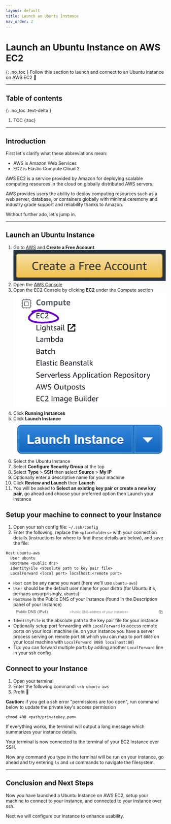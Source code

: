 ```yaml
---
layout: default
title: Launch an Ubuntu Instance
nav_order: 2
---
```

# Launch an Ubuntu Instance on AWS EC2
{: .no_toc }
Follow this section to launch and connect to an Ubuntu instance on AWS EC2 🙌

---
## Table of contents
{: .no_toc .text-delta }

1. TOC
{:toc}
---


## Introduction
First let's clarify what these abbreviations mean:
* AWS is Amazon Web Services
* EC2 is Elastic Compute Cloud 2

AWS EC2 is a service provided by Amazon for deploying scalable computing resources in the cloud on globally distributed AWS servers.

AWS provides users the ability to deploy computing resources such as a web server, database, or containers globally with minimal ceremony and industry grade support and reliability thanks to Amazon.

Without further ado, let's jump in.

---

## Launch an Ubuntu Instance
1. Go to [AWS](https://aws.amazon.com) and **Create a Free Account**
![Create a Free Account on AWS](images/aws.png)
2. Open the [AWS Console](https://console.aws.amazon.com)
3. Open the EC2 Console by clicking **EC2** under the Compute section
![EC2 Console](images/ec2.png)
4. Click **Running Instances**
5. Click **Launch Instance**
![Launch Instance](images/launch.png)
6. Select the Ubuntu Instance
7. Select **Configure Security Group** at the top
8. Select **Type** > **SSH** then select **Source** > **My IP**
9. Optionally enter a descriptive name for your machine
10. Click **Review and Launch** then **Launch**
11. You will be asked to **Select an existing key pair or create a new key pair**, go ahead and choose your preferred option then Launch your instance


## Setup your machine to connect to your Instance
1. Open your ssh config file: `~/.ssh/config`
2. Enter the following, replace the `<placeholders>` with your connection details (instructions for where to find these details are below),
and save the file:

```
Host ubuntu-aws
  User ubuntu
  HostName <public dns>
  IdentityFile <absolute path to key pair file>
  LocalForward <local port> localhost:<remote port>
```

* `Host` can be any name you want (here we'll use `ubuntu-aws`)
* `User` should be the default user name for your distro (for Ubuntu it's, perhaps unsurprisingly, `ubuntu`)
* `HostName` is the Public DNS of your Instance (found in the Description panel of your Instance)
![Public DNS address of your instance](images/dns.png)
* `IdentityFile` is the absolute path to the key pair file for your instance
* Optionally setup port forwarding with `LocalForward` to access remote ports on your local machine (ie. on your instance you have a server process serving on remote port `80` which you can map to port `8080` on your local machine with `LocalForward 8080 localhost:80`)
* Tip: you can forward multiple ports by adding another `LocalForward` line in your ssh config



## Connect to your Instance
1. Open your terminal
2. Enter the following command: `ssh ubuntu-aws`
3. Profit 🤑

**Caution:** if you get a ssh error "permissions are too open", run command below to update the private key's access permission
```
chmod 400 <path/privatekey.pem>
```
If everything works, the terminal will output a long message which summarizes your instance details.

Your terminal is now connected to the terminal of your EC2 Instance over SSH.

Now any command you type in the terminal will be run on your instance,
go ahead and try entering `ls` and `cd` commands to navigate the filesystem.

---

## Conclusion and Next Steps
Now you have launched a Ubuntu Instance on AWS EC2,
setup your machine to connect to your
instance, and connected to your instance over ssh.

Next we will configure our instance to enhance usability.
